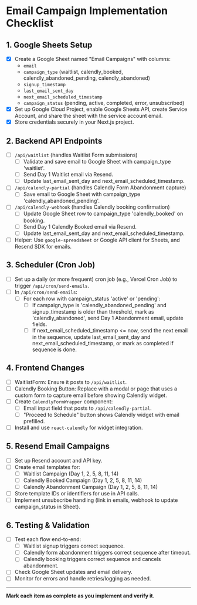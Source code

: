 # Email Campaign Implementation Checklist

## 1. Google Sheets Setup
- [x] Create a Google Sheet named "Email Campaigns" with columns:
  - `email`
  - `campaign_type` (waitlist, calendly_booked, calendly_abandoned_pending, calendly_abandoned)
  - `signup_timestamp`
  - `last_email_sent_day`
  - `next_email_scheduled_timestamp`
  - `campaign_status` (pending, active, completed, error, unsubscribed)
- [x] Set up Google Cloud Project, enable Google Sheets API, create Service Account, and share the sheet with the service account email.
- [x] Store credentials securely in your Next.js project.

## 2. Backend API Endpoints
- [ ] `/api/waitlist` (handles Waitlist Form submissions)
  - [ ] Validate and save email to Google Sheet with campaign_type 'waitlist'.
  - [ ] Send Day 1 Waitlist email via Resend.
  - [ ] Update last_email_sent_day and next_email_scheduled_timestamp.
- [ ] `/api/calendly-partial` (handles Calendly Form Abandonment capture)
  - [ ] Save email to Google Sheet with campaign_type 'calendly_abandoned_pending'.
- [ ] `/api/calendly-webhook` (handles Calendly booking confirmation)
  - [ ] Update Google Sheet row to campaign_type 'calendly_booked' on booking.
  - [ ] Send Day 1 Calendly Booked email via Resend.
  - [ ] Update last_email_sent_day and next_email_scheduled_timestamp.
- [ ] Helper: Use `google-spreadsheet` or Google API client for Sheets, and Resend SDK for emails.

## 3. Scheduler (Cron Job)
- [ ] Set up a daily (or more frequent) cron job (e.g., Vercel Cron Job) to trigger `/api/cron/send-emails`.
- [ ] In `/api/cron/send-emails`:
  - [ ] For each row with campaign_status 'active' or 'pending':
    - [ ] If campaign_type is 'calendly_abandoned_pending' and signup_timestamp is older than threshold, mark as 'calendly_abandoned', send Day 1 Abandonment email, update fields.
    - [ ] If next_email_scheduled_timestamp <= now, send the next email in the sequence, update last_email_sent_day and next_email_scheduled_timestamp, or mark as completed if sequence is done.

## 4. Frontend Changes
- [ ] WaitlistForm: Ensure it posts to `/api/waitlist`.
- [ ] Calendly Booking Button: Replace with a modal or page that uses a custom form to capture email before showing Calendly widget.
- [ ] Create `CalendlyFormWrapper` component:
  - [ ] Email input field that posts to `/api/calendly-partial`.
  - [ ] "Proceed to Schedule" button shows Calendly widget with email prefilled.
- [ ] Install and use `react-calendly` for widget integration.

## 5. Resend Email Campaigns
- [ ] Set up Resend account and API key.
- [ ] Create email templates for:
  - [ ] Waitlist Campaign (Day 1, 2, 5, 8, 11, 14)
  - [ ] Calendly Booked Campaign (Day 1, 2, 5, 8, 11, 14)
  - [ ] Calendly Abandonment Campaign (Day 1, 2, 5, 8, 11, 14)
- [ ] Store template IDs or identifiers for use in API calls.
- [ ] Implement unsubscribe handling (link in emails, webhook to update campaign_status in Sheet).

## 6. Testing & Validation
- [ ] Test each flow end-to-end:
  - [ ] Waitlist signup triggers correct sequence.
  - [ ] Calendly form abandonment triggers correct sequence after timeout.
  - [ ] Calendly booking triggers correct sequence and cancels abandonment.
- [ ] Check Google Sheet updates and email delivery.
- [ ] Monitor for errors and handle retries/logging as needed.

---

**Mark each item as complete as you implement and verify it.**
